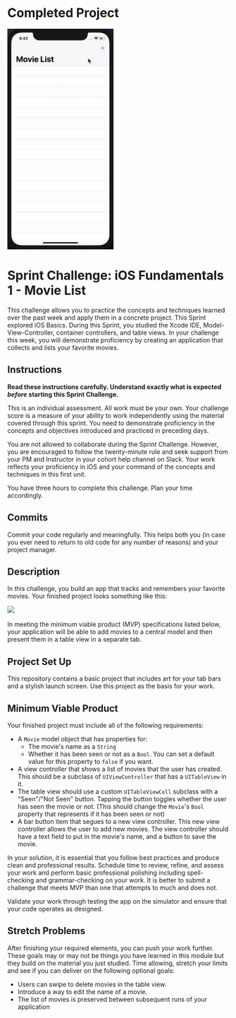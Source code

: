# Completed Project

<img src="movie list.gif" height="500px">

# Sprint Challenge: iOS Fundamentals 1 - Movie List

This challenge allows you to practice the concepts and techniques learned over the past week and apply them in a concrete project. This Sprint explored iOS Basics. During this Sprint, you studied the Xcode IDE, Model-View-Controller, container controllers, and table views. In your challenge this week, you will demonstrate proficiency by creating an application that collects and lists your favorite movies.

## Instructions

**Read these instructions carefully. Understand exactly what is expected _before_ starting this Sprint Challenge.**

This is an individual assessment. All work must be your own. Your challenge score is a measure of your ability to work independently using the material covered through this sprint. You need to demonstrate proficiency in the concepts and objectives introduced and practiced in preceding days.

You are not allowed to collaborate during the Sprint Challenge. However, you are encouraged to follow the twenty-minute rule and seek support from your PM and Instructor in your cohort help channel on Slack. Your work reflects your proficiency in iOS and your command of the concepts and techniques in this first unit.

You have three hours to complete this challenge. Plan your time accordingly.

## Commits

Commit your code regularly and meaningfully. This helps both you (in case you ever need to return to old code for any number of reasons) and your project manager.

## Description

In this challenge, you build an app that tracks and remembers your favorite movies. Your finished project looks something like this:

![](https://user-images.githubusercontent.com/16965587/56839007-c3df5d00-683d-11e9-95d8-b2d4efad47b7.gif)

In meeting the minimum viable product (MVP) specifications listed below, your application will be able to add movies to a central model and then present them in a table view in a separate tab.

## Project Set Up

This repository contains a basic project that includes art for your tab bars and a stylish launch screen. Use this project as the basis for your work.

## Minimum Viable Product

Your finished project must include all of the following requirements:

- A `Movie` model object that has properties for:
    - The movie's name as a `String`
    - Whether it has been seen or not as a `Bool`. You can set a default value for this property to `false` if you want.
- A view controller that shows a list of movies that the user has created. This should be a subclass of `UIViewController` that has a `UITableView` in it.
- The table view should use a custom `UITableViewCell` subclass with a "Seen"/"Not Seen" button. Tapping the button toggles whether the user has seen the movie or not. (This should change the `Movie`'s `Bool` property that represents if it has been seen or not)
- A bar button item that segues to a new view controller. This new view controller allows the user to add new movies. The view controller should have a text field to put in the movie's name, and a button to save the movie. 

In your solution, it is essential that you follow best practices and produce clean and professional results. Schedule time to review, refine, and assess your work and perform basic professional polishing including spell-checking and grammar-checking on your work. It is better to submit a challenge that meets MVP than one that attempts to much and does not.

Validate your work through testing the app on the simulator and ensure that your code operates as designed.

## Stretch Problems

After finishing your required elements, you can push your work further. These goals may or may not be things you have learned in this module but they build on the material you just studied. Time allowing, stretch your limits and see if you can deliver on the following optional goals:

- Users can swipe to delete movies in the table view.
- Introduce a way to edit the name of a movie.
- The list of movies is preserved between subsequent runs of your application
